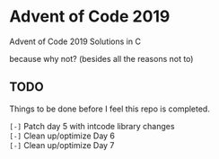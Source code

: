 # Advent of Code 2019
Advent of Code 2019 Solutions in C

because why not? (besides all the reasons not to)

## TODO
Things to be done before I feel this repo is completed.

`[-]` Patch day 5 with intcode library changes<br/>
`[-]` Clean up/optimize Day 6<br/>
`[-]` Clean up/optimize Day 7<br/>

